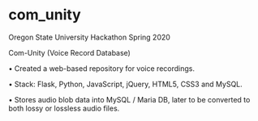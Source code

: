 # com_unity
Oregon State University Hackathon Spring 2020

Com-Unity (Voice Record Database)

• Created a web-based repository for voice recordings.

• Stack: Flask, Python, JavaScript, jQuery, HTML5, CSS3 and MySQL.

• Stores audio blob data into MySQL / Maria DB, later to be converted to both lossy or lossless audio files.
